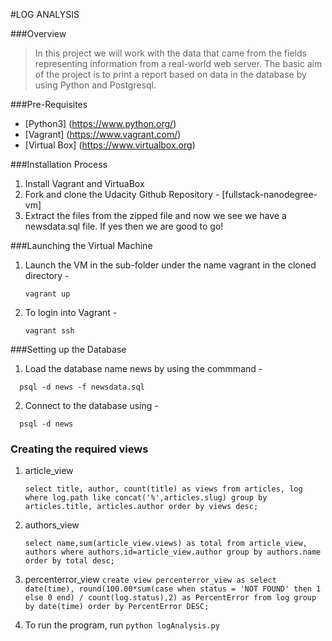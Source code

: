 #LOG ANALYSIS

###Overview
> In this project we will work with the data that came from the fields representing information from a real-world web server. The basic aim of the project is to print a report based on data in the database by using Python and Postgresql.

###Pre-Requisites
  * [Python3]
    (https://www.python.org/)
  * [Vagrant]
    (https://www.vagrant.com/)
  * [Virtual Box]
    (https://www.virtualbox.org)

###Installation Process
  1. Install Vagrant and VirtuaBox
  2. Fork and clone the Udacity Github Repository - [fullstack-nanodegree-vm]
  3. Extract the files from the zipped file and now we see we have a newsdata.sql file. If yes then we are good to go!

###Launching the Virtual Machine
  1. Launch the VM in the sub-folder under the name vagrant in the cloned directory -  
      ```
      vagrant up
      ```

  2. To login into Vagrant -
      ```
      vagrant ssh
      ```

###Setting up the Database
  1. Load the database name news by using the commmand -
  ```
    psql -d news -f newsdata.sql
  ```
  2. Connect to the database using -  
  ```
    psql -d news
  ```

### Creating the required views
  1. article_view
      ```
      select title, author, count(title) as views from articles, log where log.path like concat('%',articles.slug) group by articles.title, articles.author order by views desc;
       ```

  2. authors_view
     ```
     select name,sum(article_view.views) as total from article_view,
     authors where authors.id=article_view.author group by authors.name order by total desc;
     ```

  3. percenterror_view
    ```
    create view percenterror_view as select date(time), round(100.00*sum(case when status = 'NOT FOUND'
    then 1 else 0 end) / count(log.status),2)
    as PercentError from log group by date(time) order by PercentError DESC;
    ```

  4. To run the program, run ```python logAnalysis.py```
